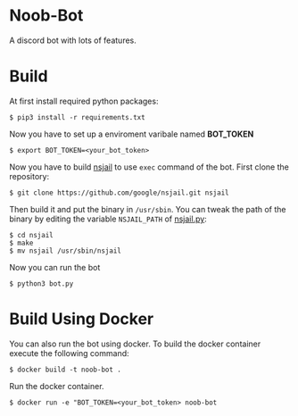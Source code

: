 # Noob-Bot
A discord bot with lots of features.

# Build
At first install required python packages:
```
$ pip3 install -r requirements.txt
```

Now you have to set up a enviroment varibale named **BOT_TOKEN**
```
$ export BOT_TOKEN=<your_bot_token>
```

Now you have to build [nsjail](https://github.com/google/nsjail.git) to use `exec` command of the bot.
First clone the repository:
```
$ git clone https://github.com/google/nsjail.git nsjail
```
Then build it and put the binary in `/usr/sbin`. You can tweak the path of the binary by editing the variable `NSJAIL_PATH` of [nsjail.py](cogs/helpers/snekbox/nsjail.py):
```
$ cd nsjail
$ make
$ mv nsjail /usr/sbin/nsjail
```
Now you can run the bot
```
$ python3 bot.py
```

# Build Using Docker
You can also run the bot using docker. To build the docker container execute the following command:
```
$ docker build -t noob-bot .
```

Run the docker container.
```
$ docker run -e "BOT_TOKEN=<your_bot_token> noob-bot
```